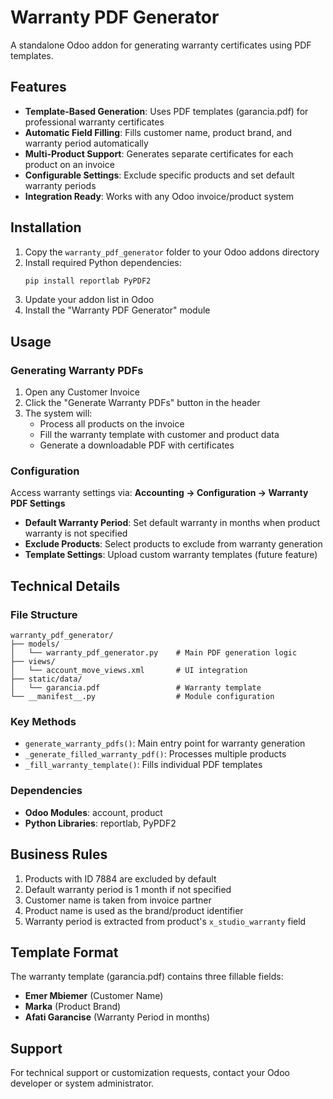 # Warranty PDF Generator

A standalone Odoo addon for generating warranty certificates using PDF templates.

## Features

- **Template-Based Generation**: Uses PDF templates (garancia.pdf) for professional warranty certificates
- **Automatic Field Filling**: Fills customer name, product brand, and warranty period automatically
- **Multi-Product Support**: Generates separate certificates for each product on an invoice
- **Configurable Settings**: Exclude specific products and set default warranty periods
- **Integration Ready**: Works with any Odoo invoice/product system

## Installation

1. Copy the `warranty_pdf_generator` folder to your Odoo addons directory
2. Install required Python dependencies:
   ```bash
   pip install reportlab PyPDF2
   ```
3. Update your addon list in Odoo
4. Install the "Warranty PDF Generator" module

## Usage

### Generating Warranty PDFs

1. Open any Customer Invoice
2. Click the "Generate Warranty PDFs" button in the header
3. The system will:
   - Process all products on the invoice
   - Fill the warranty template with customer and product data
   - Generate a downloadable PDF with certificates

### Configuration

Access warranty settings via: **Accounting → Configuration → Warranty PDF Settings**

- **Default Warranty Period**: Set default warranty in months when product warranty is not specified
- **Exclude Products**: Select products to exclude from warranty generation
- **Template Settings**: Upload custom warranty templates (future feature)

## Technical Details

### File Structure
```
warranty_pdf_generator/
├── models/
│   └── warranty_pdf_generator.py    # Main PDF generation logic
├── views/
│   └── account_move_views.xml       # UI integration
├── static/data/
│   └── garancia.pdf                 # Warranty template
└── __manifest__.py                  # Module configuration
```

### Key Methods

- `generate_warranty_pdfs()`: Main entry point for warranty generation
- `_generate_filled_warranty_pdf()`: Processes multiple products
- `_fill_warranty_template()`: Fills individual PDF templates

### Dependencies

- **Odoo Modules**: account, product
- **Python Libraries**: reportlab, PyPDF2

## Business Rules

1. Products with ID 7884 are excluded by default
2. Default warranty period is 1 month if not specified
3. Customer name is taken from invoice partner
4. Product name is used as the brand/product identifier
5. Warranty period is extracted from product's `x_studio_warranty` field

## Template Format

The warranty template (garancia.pdf) contains three fillable fields:
- **Emer Mbiemer** (Customer Name)
- **Marka** (Product Brand)
- **Afati Garancise** (Warranty Period in months)

## Support

For technical support or customization requests, contact your Odoo developer or system administrator.